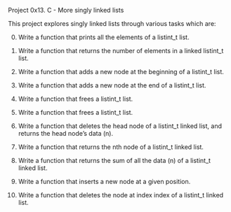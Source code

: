 Project 0x13. C - More singly linked lists

This project explores singly linked lists through various tasks which are:

  0. Write a function that prints all the elements of a listint_t list.

  1. Write a function that returns the number of elements in a linked listint_t list.

  2. Write a function that adds a new node at the beginning of a listint_t list.

  3. Write a function that adds a new node at the end of a listint_t list.

  4. Write a function that frees a listint_t list.

  5. Write a function that frees a listint_t list.

  6. Write a function that deletes the head node of a listint_t linked list, and returns the head node’s data (n).

  7. Write a function that returns the nth node of a listint_t linked list.

  8. Write a function that returns the sum of all the data (n) of a listint_t linked list.

  9. Write a function that inserts a new node at a given position.

  10. Write a function that deletes the node at index index of a listint_t linked list.
